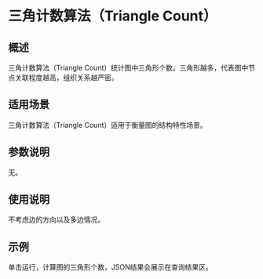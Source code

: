 # 三角计数算法（Triangle Count）<a name="ges_01_0041"></a>

## 概述<a name="section204471932366"></a>

三角计数算法（Triangle Count）统计图中三角形个数。三角形越多，代表图中节点关联程度越高，组织关系越严密。

## 适用场景<a name="section404680479376"></a>

三角计数算法（Triangle Count）适用于衡量图的结构特性场景。

## 参数说明<a name="section18154105319710"></a>

无。

## 使用说明<a name="section11263351763"></a>

不考虑边的方向以及多边情况。

## 示例<a name="section9539286457"></a>

单击运行，计算图的三角形个数，JSON结果会展示在查询结果区。

